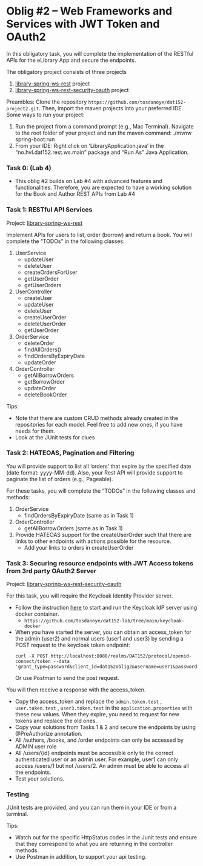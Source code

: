 # Oblig #2 – Web Frameworks and Services with JWT Token and OAuth2

In this obligatory task, you will complete the implementation of the RESTful APIs for the eLibrary App and secure the endpoints.

The obligatory project consists of three projects
1. [library-spring-ws-rest](library-spring-ws-rest) project
2. [library-spring-ws-rest-security-oauth](library-spring-ws-rest-security-oauth) project

Preambles: Clone the repository `https://github.com/tosdanoye/dat152-project2.git`. Then, import the maven projects into your preferred IDE. 
Some ways to run your project:
1.	Run the project from a command prompt (e.g., Mac Terminal). Navigate to the root folder of your project and run the maven command: ./mvnw spring-boot:run
2.	From your IDE: Right click on ‘LibraryApplication.java’ in the “no.hvl.dat152.rest.ws.main” package and “Run As” Java Application.

### Task 0: (Lab 4)
-	This oblig #2 builds on Lab #4 with advanced features and functionalities. Therefore, you are expected to have a working solution for the Book and Author REST APIs from Lab #4

### Task 1: RESTful API Services 
Project: [library-spring-ws-rest](library-spring-ws-rest)

Implement APIs for users to list, order (borrow) and return a book. You will complete the “TODOs” in the following classes:
1.	UserService
	-	updateUser
	-	deleteUser
	-	createOrdersForUser
	-	getUserOrder
	-	getUserOrders
2.	UserController
	-	createUser
	-	updateUser
	-	deleteUser
	-	createUserOrder
	-	deleteUserOrder
	-	getUserOrder
3.	OrderService
	-	deleteOrder
	-	findAllOrders()
	-	findOrdersByExpiryDate
	-	updateOrder
4.	OrderController
	-	getAllBorrowOrders
	-	getBorrowOrder
	-	updateOrder
	-	deleteBookOrder	

Tips:
-	Note that there are custom CRUD methods already created in the repositories for each model. Feel free to add new ones, if you have needs for them.
-	Look at the JUnit tests for clues

### Task 2: HATEOAS, Pagination and Filtering
You will provide support to list all ‘orders’ that expire by the specified date (date format: yyyy-MM-dd). Also, your Rest API will provide support to paginate the list of orders (e.g., Pageable).

For these tasks, you will complete the “TODOs” in the following classes and methods:
1.	OrderService
	-	findOrdersByExpiryDate (same as in Task 1)
2.	OrderController
	-	getAllBorrowOrders	(same as in Task 1)
3.	Provide HATEOAS support for the createUserOrder such that there are links to other endpoints with actions possible for the resource.
	-	Add your links to orders in createUserOrder


### Task 3: Securing resource endpoints with JWT Access tokens from 3rd party OAuth2 Server

Project: [library-spring-ws-rest-security-oauth](library-spring-ws-rest-security-oauth)

For this task, you will require the Keycloak Identity Provider server.
-	Follow the instruction [here](https://github.com/tosdanoye/dat152-lab/tree/main/keycloak-docker) to start and run the Keycloak IdP server using docker container.
	- `https://github.com/tosdanoye/dat152-lab/tree/main/keycloak-docker`
-	When you have started the server, you can obtain an access\_token for the admin (user2) and normal users (user1 and user3) by sending a POST request to the keycloak token endpoint:
	```
	curl -X POST http://localhost:8080/realms/DAT152/protocol/openid-connect/token --data 'grant_type=password&client_id=dat152oblig2&username=user1&password=user1'
	``` 
	Or use Postman to send the post request. 

You will then receive a response with the access_token. 
- Copy the access\_token and replace the `admin.token.test` , `user.token.test` , `user3.token.test` in the `application.properties` with these new values. When they expire, you need to request for new tokens and replace the old ones.
- Copy your solutions from Tasks 1 & 2 and secure the endpoints by using @PreAuthorize annotation.
- All /authors, /books, and /order endpoints can only be accessed by ADMIN user role
- All /users/{id} endpoints must be accessible only to the correct authenticated user or an admin user. For example, user1 can only access /users/1 but not /users/2. An admin must be able to access all the endpoints.
- Test your solutions.


### Testing
JUnit tests are provided, and you can run them in your IDE or from a terminal. 

Tips:
-	Watch out for the specific HttpStatus codes in the Junit tests and ensure that they correspond to what you are returning in the controller methods.
-	Use Postman in addition, to support your api testing.
